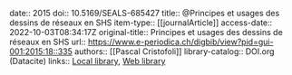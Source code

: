 date:: 2015
doi:: 10.5169/SEALS-685427
title:: @Principes et usages des dessins de réseaux en SHS
item-type:: [[journalArticle]]
access-date:: 2022-10-03T08:34:17Z
original-title:: Principes et usages des dessins de réseaux en SHS
url:: https://www.e-periodica.ch/digbib/view?pid=gui-001:2015:18::335
authors:: [[Pascal Cristofoli]]
library-catalog:: DOI.org (Datacite)
links:: [Local library](zotero://select/groups/2386895/items/LP39VPAN), [Web library](https://www.zotero.org/groups/2386895/items/LP39VPAN)
